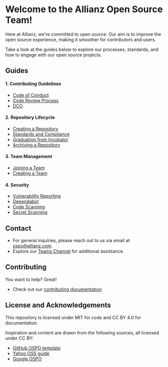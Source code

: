 
# Welcome to the Allianz Open Source Team!


<!--
<img src="https://raw.githubusercontent.com/allianz/ospo/main/guides/people-logo.png" align="right" height="400" width="400" >
-->

Here at Allianz, we're committed to open source.<!-- Our Open Source Program Office (OSPO) is here to provide essential support, managing our GitHub organization and offering legal guidance.--> 
Our aim is to improve the open source experience, making it smoother for contributors and users.

Take a look at the guides below to explore our processes, standards, and how to engage with our open source projects.


## Guides
<!--
#### 1. Introduction
* Overview of Open Source
* Benefits and Challenges
-->
#### 1. Contributing Guidelines
* [Code of Conduct](https://github.com/allianz/.github/blob/main/CODE_OF_CONDUCT.md)
* [Code Review Process](guides/code_review_process.md)
* [DCO](guides/dco.md)
<!--
#### 3. Licensing
* Overview of Open Source Licenses
* Choosing a License for Projects
-->
#### 2. Repository Lifecycle
* [Creating a Repository](guides/release.md)
* [Standards and Compliance](guides/standards_and_compliance.md)
* [Graduation from Incubator](guides/graduation_from_incubator.md)
* [Archiving a Repository](guides/archiving_a_repository.md)
#### 3. Team Management
* [Joining a Team](guides/joining_a_team.md)
* [Creating a Team](guides/creating_a_team.md)
#### 4. Security
* [Vulnerability Reporting](https://github.com/allianz/.github/blob/main/SECURITY.md)
* [Dependabot](guides/dependabot.md)
* [Code Scanning](guides/code_scanning.md)
* [Secret Scanning](guides/secret_scanning.md)


## Contact

* For general inquiries, please reach out to us via email at [ospo@allianz.com](mailto:ospo@allianz.com).
* Explore our [Teams Channel](https://xxxxx/) for additional assistance.

## Contributing 

You want to help? Great! 
 * Check out our [contributing documentation](CONTRIBUTING.md)

## License and Acknowledgements
This repository is licensed under MIT for code and CC BY 4.0 for documentation.

Inspiration and content are drawn from the following sources, all licensed under CC BY:

- [GitHub OSPO template](https://github.com/github/github-ospo)
- [Yahoo OSS guide](https://yahoo.github.io/oss-guide/)
- [Google OSPO](https://opensource.google/documentation/reference)

